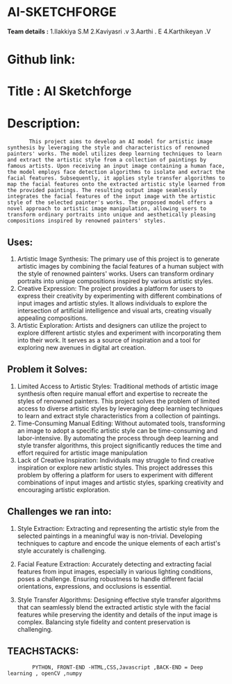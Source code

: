 # AI-SKETCHFORGE
**Team details :**
             1.Ilakkiya S.M
             2.Kaviyasri .v
             3.Aarthi . E
             4.Karthikeyan .V
# Github link:
 

# Title : AI Sketchforge 
# Description:
           This project aims to develop an AI model for artistic image synthesis by leveraging the style and characteristics of renowned painters' works. The model utilizes deep learning techniques to learn and extract the artistic style from a collection of paintings by famous artists. Upon receiving an input image containing a human face, the model employs face detection algorithms to isolate and extract the facial features. Subsequently, it applies style transfer algorithms to map the facial features onto the extracted artistic style learned from the provided paintings. The resulting output image seamlessly integrates the facial features of the input image with the artistic style of the selected painter's works. The proposed model offers a novel approach to artistic image manipulation, allowing users to transform ordinary portraits into unique and aesthetically pleasing compositions inspired by renowned painters' styles. 
## Uses:

1) Artistic Image Synthesis: The primary use of this project is to generate artistic images by combining the facial features of a human subject with the style of renowned painters' works. Users can transform ordinary portraits into unique compositions inspired by various artistic styles.
2) Creative Expression: The project provides a platform for users to express their creativity by experimenting with different combinations of input images and artistic styles. It allows individuals to explore the intersection of artificial intelligence and visual arts, creating visually appealing compositions.
3) Artistic Exploration: Artists and designers can utilize the project to explore different artistic styles and experiment with incorporating them into their work. It serves as a source of inspiration and a tool for exploring new avenues in digital art creation.

## Problem it Solves:

1) Limited Access to Artistic Styles: Traditional methods of artistic image synthesis often require manual effort and expertise to recreate the styles of renowned painters. This project solves the problem of limited access to diverse artistic styles by leveraging deep learning techniques to learn and extract style characteristics from a collection of paintings.
2) Time-Consuming Manual Editing: Without automated tools, transforming an image to adopt a specific artistic style can be time-consuming and labor-intensive. By automating the process through deep learning and style transfer algorithms, this project significantly reduces the time and effort required for artistic image manipulation
3) Lack of Creative Inspiration: Individuals may struggle to find creative inspiration or explore new artistic styles. This project addresses this problem by offering a platform for users to experiment with different combinations of input images and artistic styles, sparking creativity and encouraging artistic exploration.
 
 ## Challenges we ran into:

1) Style Extraction: Extracting and representing the artistic style from the selected paintings in a meaningful way is non-trivial. Developing techniques to capture and encode the unique elements of each artist's style accurately is challenging.

2) Facial Feature Extraction: Accurately detecting and extracting facial features from input images, especially in various lighting conditions, poses a challenge. Ensuring robustness to handle different facial orientations, expressions, and occlusions is essential.

3) Style Transfer Algorithms: Designing effective style transfer algorithms that can seamlessly blend the extracted artistic style with the facial features while preserving the identity and details of the input image is complex. Balancing style fidelity and content preservation is challenging.

## TEACHSTACKS:
            PYTHON, FRONT-END -HTML,CSS,Javascript ,BACK-END = Deep learning , openCV ,numpy

